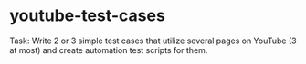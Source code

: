 # youtube-test-cases
Task: Write 2 or 3 simple test cases that utilize several pages on YouTube (3 at most) and create automation test scripts for them.
